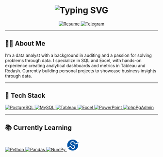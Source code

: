 <!-- Centered name in purple -->
<h1 align="center">
  <img src="https://readme-typing-svg.herokuapp.com?font=Fira+Code&weight=500&size=36&duration=2500&pause=1000&color=B265FF&center=true&vCenter=true&width=500&lines=Leila+Badalova" alt="Typing SVG" />
</h1>


<!-- Buttons: Resume + Telegram -->
<p align="center">
  <a href="https://your-resume-link.com" target="_blank">
    <img src="https://img.shields.io/badge/Resume-%23b265ff?style=for-the-badge&logo=read-the-docs&logoColor=white" alt="Resume" />
  </a>
  <a href="https://t.me/Leila_B16" target="_blank">
    <img src="https://img.shields.io/badge/Telegram-%2326A5E4?style=for-the-badge&logo=telegram&logoColor=white" alt="Telegram" />
  </a>
</p>


---

## 👩‍💻 About Me

I’m a data analyst with a background in auditing and a passion for solving problems through data. I specialize in SQL and Excel, with hands-on experience creating analytical dashboards and metrics in Tableau and Redash. Currently building personal projects to showcase business insights through data.  

---

## 🧰 Tech Stack
<p align="left">
  <a href="https://www.postgresql.org/" target="_blank">
    <img src="https://cdn.jsdelivr.net/gh/devicons/devicon/icons/postgresql/postgresql-original.svg" alt="PostgreSQL" width="40" height="40"/>
  </a>
  <a href="https://www.mysql.com/" target="_blank">
    <img src="https://cdn.jsdelivr.net/gh/devicons/devicon/icons/mysql/mysql-original.svg" alt="MySQL" width="40" height="40"/>
  </a>
 <a href="https://www.tableau.com/" target="_blank">
  <img src="https://img.icons8.com/color/48/000000/tableau-software.png" alt="Tableau" width="40" height="40"/>
</a>
<a href="https://www.microsoft.com/en-us/microsoft-365/excel" target="_blank">
  <img src="https://img.icons8.com/color/48/000000/microsoft-excel-2019--v1.png" alt="Excel" width="40" height="40"/>
</a>
  <a href="https://www.microsoft.com/en-us/microsoft-365/powerpoint" target="_blank">
    <img src="https://img.icons8.com/color/48/000000/microsoft-powerpoint-2019--v1.png" alt="PowerPoint" width="40" height="40"/>
  </a>
  <a href="https://phppgadmin.sourceforge.net/" target="_blank">
    <img src="https://img.icons8.com/ios-filled/50/666666/php.png" alt="phpPgAdmin" width="40" height="40"/>
  </a>
</p>


---

## 📚 Currently Learning
<p align="left">
  <a href="https://www.python.org/" target="_blank">
    <img src="https://cdn.jsdelivr.net/gh/devicons/devicon/icons/python/python-original.svg" alt="Python" width="40" height="40"/>
  </a>
  <a href="https://pandas.pydata.org/" target="_blank">
    <img src="https://cdn.jsdelivr.net/gh/devicons/devicon/icons/pandas/pandas-original.svg" alt="Pandas" width="40" height="40"/>
  </a>
  <a href="https://numpy.org/" target="_blank">
    <img src="https://cdn.jsdelivr.net/gh/devicons/devicon/icons/numpy/numpy-original.svg" alt="NumPy" width="40" height="40"/>
  </a>
 <a href="https://scipy.org/" target="_blank">
  <img src="https://raw.githubusercontent.com/scipy/scipy/main/doc/source/_static/logo.svg" alt="SciPy" width="40" height="40"/>
</a>
</p>
